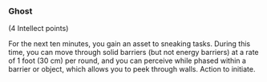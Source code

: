 ### Ghost

(4 Intellect points)

For the next ten minutes, you gain an asset to sneaking tasks. During this time, you can move through solid barriers (but not energy barriers) at a rate of 1 foot (30 cm) per round, and you can perceive while phased within a barrier or object, which allows you to peek through walls. Action to initiate.